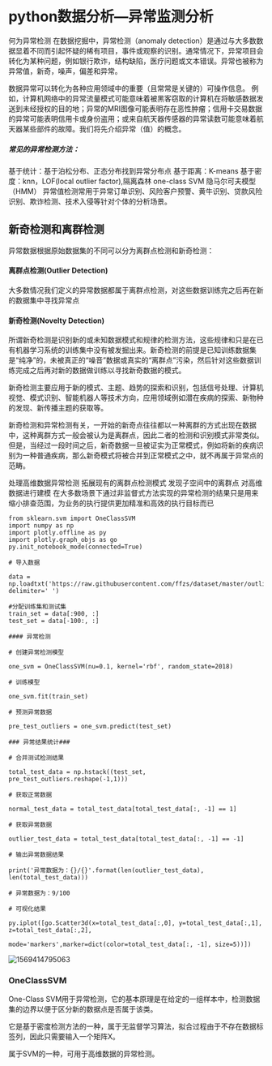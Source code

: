# python数据分析—异常监测分析

何为异常检测
在数据挖掘中，异常检测（anomaly detection）是通过与大多数数据显着不同而引起怀疑的稀有项目，事件或观察的识别。通常情况下，异常项目会转化为某种问题，例如银行欺诈，结构缺陷，医疗问题或文本错误。异常也被称为异常值，新奇，噪声，偏差和异常。

数据异常可以转化为各种应用领域中的重要（且常常是关键的）可操作信息。 例如，计算机网络中的异常流量模式可能意味着被黑客窃取的计算机在将敏感数据发送到未经授权的目的地；异常的MRI图像可能表明存在恶性肿瘤；信用卡交易数据的异常可能表明信用卡或身份盗用；或来自航天器传感器的异常读数可能意味着航天器某些部件的故障。我们将先介绍异常（值）的概念。

##### 常见的异常检测方法：

基于统计：基于泊松分布、正态分布找到异常分布点
基于距离：K-means
基于密度：knn，LOF(local outlier factor),隔离森林
one-class SVM
隐马尔可夫模型（HMM）
异常值检测常用于异常订单识别、风险客户预警、黄牛识别、贷款风险识别、欺诈检测、技术入侵等针对个体的分析场景。

## 新奇检测和离群检测

异常数据根据原始数据集的不同可以分为离群点检测和新奇检测：

#### 离群点检测(Outlier Detection)

大多数情况我们定义的异常数据都属于离群点检测，对这些数据训练完之后再在新的数据集中寻找异常点

#### 新奇检测(Novelty Detection)

所谓新奇检测是识别新的或未知数据模式和规律的检测方法，这些规律和只是在已有机器学习系统的训练集中没有被发掘出来。新奇检测的前提是已知训练数据集是“纯净”的，未被真正的“噪音”数据或真实的“离群点”污染，然后针对这些数据训练完成之后再对新的数据做训练以寻找新奇数据的模式。

新奇检测主要应用于新的模式、主题、趋势的探索和识别，包括信号处理、计算机视觉、模式识别、智能机器人等技术方向，应用领域例如潜在疾病的探索、新物种的发现、新传播主题的获取等。

新奇检测和异常检测有关，一开始的新奇点往往都以一种离群的方式出现在数据中，这种离群方式一般会被认为是离群点，因此二者的检测和识别模式非常类似。但是，当经过一段时间之后，新奇数据一旦被证实为正常模式，例如将新的疾病识别为一种普通疾病，那么新奇模式将被合并到正常模式之中，就不再属于异常点的范畴。

处理高维数据异常检测
拓展现有的离群点检测模式
发现子空间中的离群点
对高维数据进行建模
在大多数场景下通过非监督式方法实现的异常检测的结果只是用来缩小排查范围，为业务的执行提供更加精准和高效的执行目标而已

```
from sklearn.svm import OneClassSVM
import numpy as np
import plotly.offline as py
import plotly.graph_objs as go
py.init_notebook_mode(connected=True)

# 导入数据

data = np.loadtxt('https://raw.githubusercontent.com/ffzs/dataset/master/outlier.txt', delimiter=' ')

#分配训练集和测试集
train_set = data[:900, :]
test_set = data[-100:, :]

#### 异常检测

# 创建异常检测模型

one_svm = OneClassSVM(nu=0.1, kernel='rbf', random_state=2018)

# 训练模型

one_svm.fit(train_set)

# 预测异常数据

pre_test_outliers = one_svm.predict(test_set)

### 异常结果统计###

# 合并测试检测结果

total_test_data = np.hstack((test_set, pre_test_outliers.reshape(-1,1)))

# 获取正常数据

normal_test_data = total_test_data[total_test_data[:, -1] == 1]

# 获取异常数据

outlier_test_data = total_test_data[total_test_data[:, -1] == -1]

# 输出异常数据结果

print('异常数据为：{}/{}'.format(len(outlier_test_data), len(total_test_data)))

# 异常数据为：9/100

# 可视化结果

py.iplot([go.Scatter3d(x=total_test_data[:,0], y=total_test_data[:,1], z=total_test_data[:,2], 
                       mode='markers',marker=dict(color=total_test_data[:, -1], size=5))])

```

![1569414795063](C:\Users\83759\AppData\Roaming\Typora\typora-user-images\1569414795063.png)



### 

### OneClassSVM

One-Class SVM用于异常检测，它的基本原理是在给定的一组样本中，检测数据集的边界以便于区分新的数据点是否属于该类。

它是基于密度检测方法的一种，属于无监督学习算法，拟合过程由于不存在数据标签列，因此只需要输入一个矩阵X。

属于SVM的一种，可用于高维数据的异常检测。

